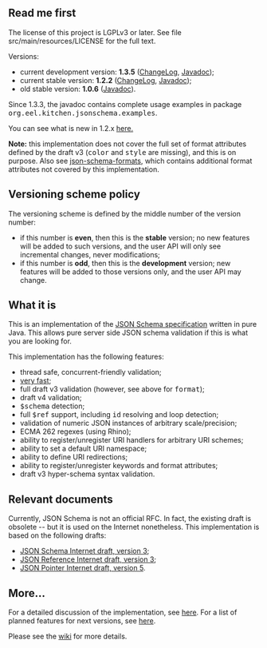 <h2>Read me first</h2>

<p>The license of this project is LGPLv3 or later. See file src/main/resources/LICENSE for the full
text.</p>

<p>Versions:</p>

<ul>
    <li>current development version: <b>1.3.5</b> (<a
    href="https://github.com/fge/json-schema-validator/wiki/ChangeLog.devel">ChangeLog</a>, <a
    href="http://fge.github.com/json-schema-validator/devel/index.html">Javadoc</a>);</li>
    <li>current stable version: <b>1.2.2</b> (<a
    href="https://github.com/fge/json-schema-validator/wiki/ChangeLog.stable">ChangeLog</a>, <a
    href="http://fge.github.com/json-schema-validator/stable/index.html">Javadoc</a>);</li>
    <li>old stable version: <b>1.0.6</b> (<a
    href="http://fge.github.com/json-schema-validator/old/index.html">Javadoc</a>).</li>
</ul>

<p>Since 1.3.3, the javadoc contains complete usage examples in package
<tt>org.eel.kitchen.jsonschema.examples</tt>.</p>

<p>You can see what is new in 1.2.x <a
href="https://github.com/fge/json-schema-validator/wiki/What's-new">here.</a></p>

<p><b>Note:</b> this implementation does not cover the full set of format attributes defined by the
draft v3 (<tt>color</tt> and <tt>style</tt> are missing), and this is on purpose. Also see <a
href="https://github.com/fge/json-schema-formats">json-schema-formats</a>, which contains additional
format attributes not covered by this implementation.</p>

<h2>Versioning scheme policy</h2>

<p>The versioning scheme is defined by the middle number of the version number:</p>

* if this number is <b>even</b>, then this is the <b>stable</b> version; no new features will be
  added to such versions, and the user API will only see incremental changes, never modifications;
* if this number is <b>odd</b>, then this is the <b>development</b> version; new features will be
  added to those versions only, and the user API may change.

<h2>What it is</h2>

<p>This is an implementation of the <a href="https://github.com/json-schema/json-schema">JSON Schema
specification</a> written in pure Java.  This allows pure server side JSON schema validation if this
is what you are looking for.<p>

<p>This implementation has the following features:</p>

* thread safe, concurrent-friendly validation;
* <a href="https://github.com/fge/json-schema-validator/wiki/Performance">very
  fast</a>;
* full draft v3 validation (however, see above for <tt>format</tt>);
* draft v4 validation;
* <tt>$schema</tt> detection;
* full <tt>$ref</tt> support, including <tt>id</tt> resolving and loop detection;
* validation of numeric JSON instances of arbitrary scale/precision;
* ECMA 262 regexes (using Rhino);
* ability to register/unregister URI handlers for arbitrary URI schemes;
* ability to set a default URI namespace;
* ability to define URI redirections;
* ability to register/unregister keywords and format attributes;
* draft v3 hyper-schema syntax validation.

<h2>Relevant documents</h2>

<p>Currently, JSON Schema is not an official RFC. In fact, the existing draft is obsolete -- but it
is used on the Internet nonetheless. This implementation is based on the following drafts:</p>

* <a href="http://tools.ietf.org/html/draft-zyp-json-schema-03">JSON Schema Internet draft, version
  3</a>;
* <a href="http://tools.ietf.org/html/draft-pbryan-zyp-json-ref-03">JSON Reference Internet draft,
  version 3</a>;
* <a href="http://tools.ietf.org/html/draft-ietf-appsawg-json-pointer-05">JSON Pointer Internet
  draft, version 5</a>.

<h2>More...</h2>

<p>For a detailed discussion of the implementation, see <a
href="https://github.com/fge/json-schema-validator/wiki/Status">here</a>. For a list of planned
features for next versions, see <a
href="https://github.com/fge/json-schema-validator/wiki/Roadmap">here</a>.

Please see the <a href="https://github.com/fge/json-schema-validator/wiki/">wiki</a> for more
details.

